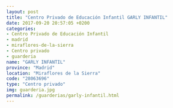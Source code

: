 ```yaml
---
layout: post
title: "Centro Privado de Educación Infantil GARLY INFANTIL"
date: 2017-09-20 20:57:05 +0200
categories:
- Centro Privado de Educación Infantil
- madrid
- miraflores-de-la-sierra
- Centro privado
- guarderia
name: "GARLY INFANTIL"
province: "Madrid"
location: "Miraflores de la Sierra"
code: "28063696"
type: "Centro privado"
img: guarderia.jpg
permalink: /guarderias/garly-infantil.html
---
```

